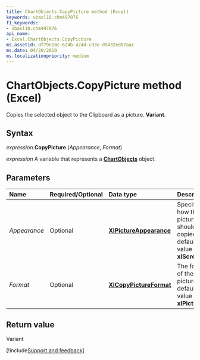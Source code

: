 ```yaml
---
title: ChartObjects.CopyPicture method (Excel)
keywords: vbaxl10.chm497076
f1_keywords:
- vbaxl10.chm497076
api_name:
- Excel.ChartObjects.CopyPicture
ms.assetid: df79e18c-624b-424d-cd3e-d9432ed87aac
ms.date: 04/20/2019
ms.localizationpriority: medium
---
```



# ChartObjects.CopyPicture method (Excel)

Copies the selected object to the Clipboard as a picture. **Variant**.


## Syntax

_expression_.**CopyPicture** (_Appearance_, _Format_)

_expression_ A variable that represents a **[ChartObjects](Excel.ChartObjects.md)** object.


## Parameters

|Name|Required/Optional|Data type|Description|
|:-----|:-----|:-----|:-----|
| _Appearance_|Optional| **[XlPictureAppearance](Excel.XlPictureAppearance.md)**| Specifies how the picture should be copied. The default value is **xlScreen**.|
| _Format_|Optional| **[XlCopyPictureFormat](Excel.XlCopyPictureFormat.md)**| The format of the picture. The default value is **xlPicture**.|

## Return value

Variant




[!include[Support and feedback](~/includes/feedback-boilerplate.md)]